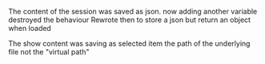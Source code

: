 The content of the session was saved as json. now adding another variable destroyed the behaviour
Rewrote then to store a json but return an object when loaded

The show content was saving as selected item the path of the underlying file not the "virtual path"

